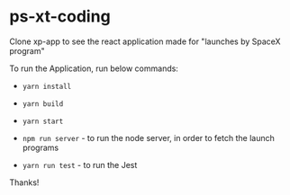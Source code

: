 # ps-xt-coding

Clone xp-app to see the react application made for "launches by SpaceX program"

To run the Application, run below commands:
- `yarn install`
- `yarn build`
- `yarn start`

- `npm run server` - to run the node server, in order to fetch the launch programs

- `yarn run test` - to run the Jest

Thanks!
